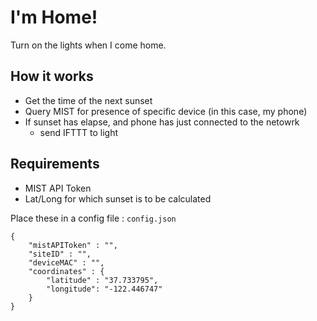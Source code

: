 # I'm Home!

Turn on the lights when I come home. 

## How it works

* Get the time of the next sunset
* Query MIST for presence of specific device (in this case, my phone)
* If sunset has elapse, and phone has just connected to the netowrk
  * send IFTTT to light
  
## Requirements

* MIST API Token
* Lat/Long for which sunset is to be calculated

Place these in a config file : `config.json`
```
{
    "mistAPIToken" : "",
    "siteID" : "",
    "deviceMAC" : "",
    "coordinates" : {
        "latitude" : "37.733795",
        "longitude": "-122.446747"
    }
}
```
